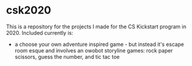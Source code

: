 # csk2020

This is a repository for the projects I made for the CS Kickstart program in 2020. 
Included currently is:
* a choose your own adventure inspired game - but instead it's escape room esque and involves an owobot storyline
games: rock paper scissors, guess the number, and tic tac toe
